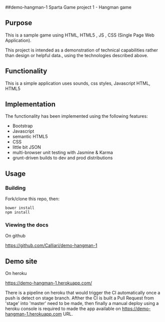 ##demo-hangman-1
Sparta Game project 1 - Hangman game


## Purpose

This is a sample game using HTML, HTML5 , JS , CSS (Single Page Web Application).

This project is intended as a demonstration of technical capabilities rather than design or helpful data., using the technologies described above.


## Functionality

This is a simple application uses sounds, css styles, Javascript HTML, HTML5

## Implementation

The functionality has been implemented using the following features:

* Bootstrap
* Javascript
* semantic HTML5
* CSS
* little bit JSON
* multi-browser unit testing with Jasmine & Karma
* grunt-driven builds to dev and prod distributions

## Usage

### Building

Fork/clone this repo, then:
```
bower install
npm install

```


### Viewing the docs

On github

https://github.com/Calliari/demo-hangman-1


## Demo site

On heroku

https://demo-hangman-1.herokuapp.com/


There is a pipeline on heroku that would trigger the CI automatically once a push is detect on stage branch. Afther the CI is built a Pull Request from 'stage' into 'master' need to be made, then finally a manual deploy using a heroku console is required to made the app available on https://demo-hangman-1.herokuapp.com URL.

